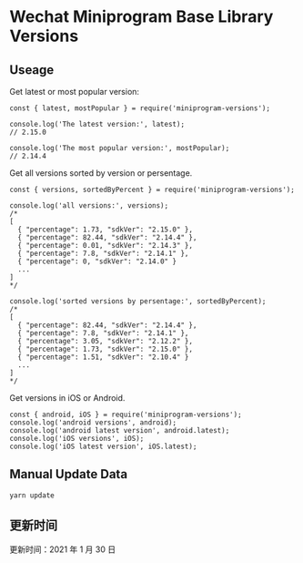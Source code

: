 
# Wechat Miniprogram Base Library Versions

## Useage

Get latest or most popular version:

```;
const { latest, mostPopular } = require('miniprogram-versions');

console.log('The latest version:', latest);
// 2.15.0

console.log('The most popular version:', mostPopular);
// 2.14.4

```

Get all versions sorted by version or persentage.

```
const { versions, sortedByPercent } = require('miniprogram-versions');

console.log('all versions:', versions);
/*
[
  { "percentage": 1.73, "sdkVer": "2.15.0" },
  { "percentage": 82.44, "sdkVer": "2.14.4" },
  { "percentage": 0.01, "sdkVer": "2.14.3" },
  { "percentage": 7.8, "sdkVer": "2.14.1" },
  { "percentage": 0, "sdkVer": "2.14.0" }
  ...
]
*/

console.log('sorted versions by persentage:', sortedByPercent);
/*
[
  { "percentage": 82.44, "sdkVer": "2.14.4" },
  { "percentage": 7.8, "sdkVer": "2.14.1" },
  { "percentage": 3.05, "sdkVer": "2.12.2" },
  { "percentage": 1.73, "sdkVer": "2.15.0" },
  { "percentage": 1.51, "sdkVer": "2.10.4" }
  ...
]
*/
```

Get versions in iOS or Android.

```
const { android, iOS } = require('miniprogram-versions');
console.log('android versions', android);
console.log('android latest version', android.latest);
console.log('iOS versions', iOS);
console.log('iOS latest version', iOS.latest);
```

## Manual Update Data

```
yarn update
```

## 更新时间

更新时间：2021 年 1 月 30 日
